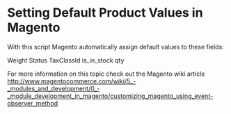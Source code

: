 # Setting Default Product Values in Magento #

With this script Magento automatically assign default values to these fields:

Weight
Status
TaxClassId
is_in_stock
qty

For more information on this topic check out the Magento wiki article http://www.magentocommerce.com/wiki/5_-_modules_and_development/0_-_module_development_in_magento/customizing_magento_using_event-observer_method